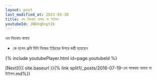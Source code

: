```yaml
---
layout: post
last_modified_at: 2021-03-30
title: ওম নিযথায নামায গা টাইমস
youtubeId: JNDXqDnpt2k
---
```

 
 
 ওম নিযথায নামায  
 
 -  কে হলেন aষি যিনি নিজের ইন্দ্রিয়ের উপরে জয়ী হয়েছেন 
 
  
 
  
 
 
 
 
 
 


{% include youtubePlayer.html id=page.youtubeId %}
 
[Next]({{ site.baseurl }}{% link  split1/_posts/2016-07-19-ওম সাস্বথযা নামায গা টাইমস.md%})
 
